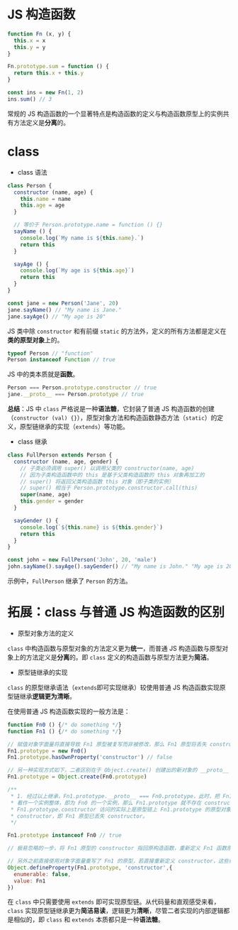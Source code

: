 # JS 构造函数

```js
function Fn (x, y) {
  this.x = x
  this.y = y
}

Fn.prototype.sum = function () {
  return this.x + this.y
}

const ins = new Fn(1, 2)
ins.sum() // 3 
```

常规的 JS 构造函数的一个显著特点是构造函数的定义与构造函数原型上的实例共有方法定义是**分离**的。

# class

- class 语法

```js
class Person {
  constructor (name, age) {
    this.name = name
    this.age = age
  }

  // 等价于 Person.prototype.name = function () {}
  sayName () {
    console.log(`My name is ${this.name}.`)
    return this
  }

  sayAge () {
    console.log(`My age is ${this.age}`)
    return this
  }
}

const jane = new Person('Jane', 20)
jane.sayName() // "My name is Jane."
jane.sayAge() // "My age is 20"
```

JS 类中除 `constructor` 和有前缀 `static` 的方法外，定义的所有方法都是定义在**类的原型对象**上的。

```js
typeof Person // "function"
Person instanceof Function // true
```

JS 中的类本质就是**函数**。

```js
Person === Person.prototype.constructor // true
jane.__proto__ === Person.prototype // true
```

**总结**：JS 中 `class` 严格说是一种**语法糖**，它封装了普通 JS 构造函数的创建（`constructor (val) {}`），原型对象方法和构造函数静态方法（`static`）的定义，原型链继承的实现（`extends`）等功能。

- class 继承

```js
class FullPerson extends Person {
  constructor (name, age, gender) {
    // 子类必须调用 super() 以调用父类的 constructor(name, age)
    // 因为子类构造函数中的 this 是基于父类构造函数的 this 对象再加工的
    // super() 将返回父类构造函数 this 对象（即子类的实例）
    // super() 相当于 Person.prototype.constructor.call(this)
    super(name, age)
    this.gender = gender
  }

  sayGender () {
    console.log(`${this.name} is ${this.gender}`)
    return this
  }
}

const john = new FullPerson('John', 20, 'male')
john.sayName().sayAge().sayGender() // "My name is John." "My age is 20" "John is male"
```

示例中，`FullPerson` 继承了 `Person` 的方法。

# 拓展：class 与普通 JS 构造函数的区别

- 原型对象方法的定义

`class` 中构造函数与原型对象的方法定义更为**统一**，而普通 JS 构造函数与原型对象上的方法定义是**分离**的。即 `class` 定义的构造函数与原型方法更为**简洁**。

- 原型链继承的实现

`class` 的原型继承语法（`extends`即可实现继承）较使用普通 JS 构造函数实现原型链继承**逻辑更为清晰**。

在使用普通 JS 构造函数实现的一般方法是：

```js
function Fn0 () {/* do something */}
function Fn1 () {/* do something */}

// 赋值对象字面量将直接导致 Fn1 原型被复写而非被修改，那么 Fn1 原型将丢失 constructor
Fn1.prototype = new Fn0()
Fn1.prototype.hasOwnProperty('constructor') // false

// 另一种实现方式如下，二者区别在于 Object.create() 创建出的新对象的 __proto__ 可设置为 null
Fn1.prototype = Object.create(Fn0.prototype)

/**
 * 1. 经过以上继承，Fn1.prototype.__proto__ === Fn0.prototype，此时，把 Fn1.prototype
 * 看作一个实例整体，即为 Fn0 的一个实例，那么 Fn1.prototype 就不存在 constructor 属性，那么
 * Fn1.prototype.constructor 访问的实际上是原型链上 Fn1.prototype 的原型对象 Fn0.prototype 的
 * constructor，即 Fn1 原型已丢失 constructor。
 */

Fn1.prototype instanceof Fn0 // true

// 极易忽略的一步，将 Fn1 原型的 constructor 指回原构造函数，重新定义 Fn1 函数原型的 constructor。

// 另外之前直接使用对象字面量重写了 Fn1 的原型，若直接重新定义 constructor，这些行为将导致 constructor 成为了可枚举属性，即 [[enumerable]] 为 true
Object.defineProperty(Fn1.prototype, 'constructor',{
  enumerable: false,
  value: Fn1
})
```

在 `class` 中只需要使用 `extends` 即可实现原型链。从代码量和直观感受来看，`class` 实现原型链继承更为**简洁易读**，逻辑更为**清晰**，尽管二者实现的内部逻辑都是相似的，即 `class` 和 `extends` 本质都只是一种**语法糖**。
